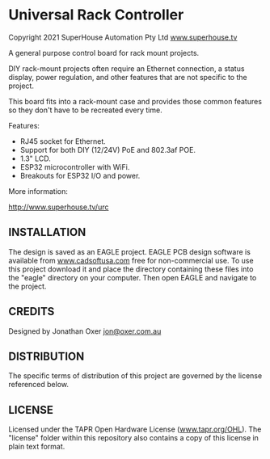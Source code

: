 Universal Rack Controller
=========================

Copyright 2021 SuperHouse Automation Pty Ltd  www.superhouse.tv

A general purpose control board for rack mount projects.

DIY rack-mount projects often require an Ethernet connection, a
status display, power regulation, and other features that are not
specific to the project.

This board fits into a rack-mount case and provides those common
features so they don't have to be recreated every time.

Features:

 * RJ45 socket for Ethernet.
 * Support for both DIY (12/24V) PoE and 802.3af POE.
 * 1.3" LCD.
 * ESP32 microcontroller with WiFi.
 * Breakouts for ESP32 I/O and power.

More information:

  http://www.superhouse.tv/urc

INSTALLATION
------------
The design is saved as an EAGLE project. EAGLE PCB design software is
available from www.cadsoftusa.com free for non-commercial use. To use
this project download it and place the directory containing these files
into the "eagle" directory on your computer. Then open EAGLE and
navigate to the project.


CREDITS
-------
Designed by Jonathan Oxer jon@oxer.com.au


DISTRIBUTION
------------
The specific terms of distribution of this project are governed by the
license referenced below.


LICENSE
-------
Licensed under the TAPR Open Hardware License (www.tapr.org/OHL).
The "license" folder within this repository also contains a copy of
this license in plain text format.
